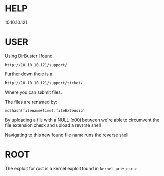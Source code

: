 # HELP
10.10.10.121

# USER
Using DirBuster I found

```
http://10.10.10.121/support/
```

Further down there is a 
```
http://10.10.10.121/support/ticket/
```

Where you can submit files. 

The files are renamed by:

```
md5hash(filename+time).fileExtension
```

By uploading a file with a NULL (x00) between we're able to circumvent the file extension check and upload a
reverse shell

Navigating to this new found file name runs the reverse shell

# ROOT

The exploit for root is a kernel exploit found in ```kernel_priv_esc.c```